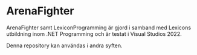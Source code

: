 # ArenaFighter
ArenaFighter samt LexiconProgramming är gjord i samband med Lexicons utbildning inom .NET Programming och är testat i Visual Studios 2022.

Denna repository kan användas i andra syften.
